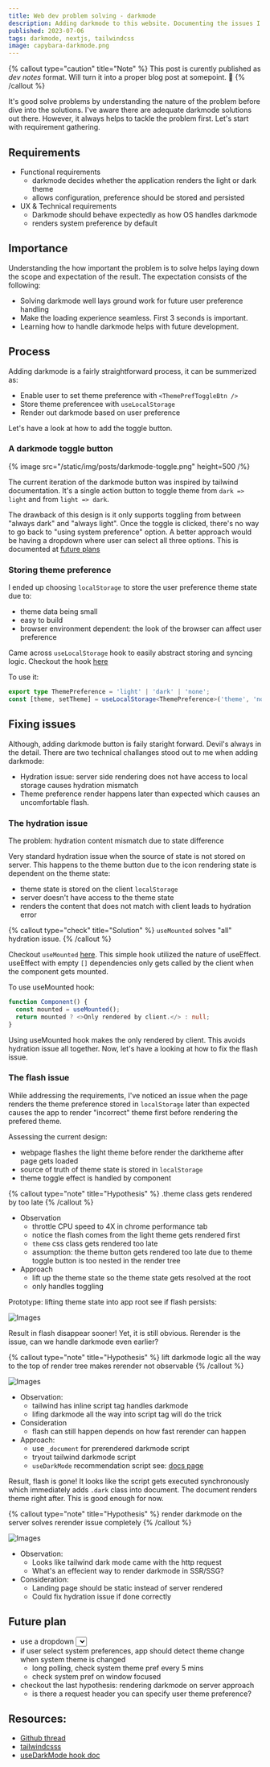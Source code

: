 ```yaml
---
title: Web dev problem solving - darkmode
description: Adding darkmode to this website. Documenting the issues I tackled.
published: 2023-07-06
tags: darkmode, nextjs, tailwindcss
image: capybara-darkmode.png
---
```


{% callout type="caution" title="Note" %}
This post is curently published as _dev notes_ format. Will turn it into a proper blog post at somepoint. 🤞
{% /callout %}

It's good solve problems by understanding the nature of the problem before dive into the solutions. I've aware there are adequate darkmode solutions out there. However, it always helps to tackle the problem first. Let's start with requirement gathering.

## Requirements

- Functional requirements
  - darkmode decides whether the application renders the light or dark theme
  - allows configuration, preference should be stored and persisted
- UX & Technical requirements
  - Darkmode should behave expectedly as how OS handles darkmode
  - renders system preference by default

## Importance

Understanding the how important the problem is to solve helps laying down the scope and expectation of the result. The expectation consists of the following:

- Solving darkmode well lays ground work for future user preference handling
- Make the loading experience seamless. First 3 seconds is important.
- Learning how to handle darkmode helps with future development.

## Process

Adding darkmode is a fairly straightforward process, it can be summerized as:

- Enable user to set theme preference with `<ThemePrefToggleBtn />`
- Store theme preferencee with `useLocalStorage`
- Render out darkmode based on user preference

Let's have a look at how to add the toggle button.

### A darkmode toggle button

{% image
  src="/static/img/posts/darkmode-toggle.png"
  height=500
  /%}

The current iteration of the darkmode button was inspired by tailwind documentation. It's a single action button to toggle theme from `dark => light` and from `light => dark`.

The drawback of this design is it only supports toggling from between "always dark" and "always light". Once the toggle is clicked, there's no way to go back to "using system preference" option. A better approach would be having a dropdown where user can select all three options. This is documented at [future plans](/post/darkmode#future-plan)

### Storing theme preference

I ended up choosing `localStorage` to store the user preference theme state due to:

- theme data being small
- easy to build
- browser environment dependent: the look of the browser can affect user preference

Came across `useLocalStorage` hook to easily abstract storing and syncing logic. Checkout the hook [here](https://github.com/Yxwww/yuxi-site/blob/main/utils/hooks/useLocalStorage.ts)

To use it:

```typescript
export type ThemePreference = 'light' | 'dark' | 'none';
const [theme, setTheme] = useLocalStorage<ThemePreference>('theme', 'none');
```

## Fixing issues

Although, adding darkmode button is faily staright forward. Devil's always in the detail. There are two technical challanges stood out to me when adding darkmode:

- Hydration issue: server side rendering does not have access to local storage causes hydration mismatch
- Theme preference render happens later than expected which causes an uncomfortable flash.

### The hydration issue

The problem: hydration content mismatch due to state difference

Very standard hydration issue when the source of state is not stored on server. This happens to the theme button due to the icon rendering state is dependent on the theme state:

- theme state is stored on the client `localStorage`
- server doesn't have access to the theme state
- renders the content that does not match with client leads to hydration error

{% callout type="check" title="Solution" %}
`useMounted` solves "all" hydration issue.
{% /callout %}

Checkout `useMounted` [here](https://github.com/Yxwww/yuxi-site/blob/main/utils/hooks/useMounted.ts). This simple hook utilized the nature of useEffect. useEffect with empty `[]` dependencies only gets called by the client when the component gets mounted.

To use useMounted hook:

```typescript
function Component() {
  const mounted = useMounted();
  return mounted ? <>Only rendered by client.</> : null;
}
```

Using useMounted hook makes the <ThemeToggleButton /> only rendered by client. This avoids hydration issue all together. Now, let's have a looking at how to fix the flash issue.

### The flash issue

While addressing the requirements, I've noticed an issue when the page renders the theme preference stored in `localStorage` later than expected causes the app to render "incorrect" theme first before rendering the prefered theme.

Assessing the current design:

- webpage flashes the light theme before render the darktheme after page gets loaded
- source of truth of theme state is stored in `localStorage`
- theme toggle effect is handled by <ThemePrefToggleBtn /> component

{% callout type="note" title="Hypothesis" %}
.theme class gets rendered by <ThemePrevToggle /> too late
{% /callout %}

- Observation
  - throttle CPU speed to 4X in chrome performance tab
  - notice the flash comes from the light theme gets rendered first
  - `theme` css class gets rendered too late
  - assumption: the theme button gets rendered too late due to theme toggle button is too nested in the render tree
- Approach
  - lift up the theme state so the theme state gets resolved at the root
  - <ThemePrefToggleBtn /> only handles toggling

Prototype: lifting theme state into app root see if flash persists:

![Images](/static/img/posts/lift-theme-effect-up.png)

Result in flash disappear sooner! Yet, it is still obvious. Rerender is the issue, can we handle darkmode even earlier?

{% callout type="note" title="Hypothesis" %}
lift darkmode logic all the way to the top of render tree makes rerender not observable
{% /callout %}

![Images](/static/img/posts/tailwind-darkmode-logic.png)

- Observation:
  - tailwind has inline script tag handles darkmode
  - lifing darkmode all the way into script tag will do the trick
- Consideration
  - flash can still happen depends on how fast rerender can happen
- Approach:
  - use `_document` for prerendered darkmode script
  - tryout tailwind darkmode script
  - `useDarkMode` recommendation script see: [docs page](https://github.com/donavon/use-dark-mode#that-flash)

Result, flash is gone! It looks like the script gets executed synchronously which immediately adds `.dark` class into document. The document renders theme right after. This is good enough for now.

{% callout type="note" title="Hypothesis" %}
render darkmode on the server solves rerender issue completely
{% /callout %}

![Images](/static/img/posts/prerenders_dark_mode.png)

- Observation:
  - Looks like tailwind dark mode came with the http request
  - What's an effecient way to render darkmode in SSR/SSG?
- Consideration:
  - Landing page should be static instead of server rendered
  - Could fix hydration issue if done correctly

## Future plan

- use a dropdown <select /> component to support user to select "system preference state", "always light", and "always dark".
  - sync "prefer system theme" state with toggle UI
- if user select system preferences, app should detect theme change when system theme is changed
  - long polling, check system theme pref every 5 mins
  - check system pref on window focused
- checkout the last hypothesis: rendering darkmode on server approach
  - is there a request header you can specify user theme preference?

## Resources:

- [Github thread](https://github.com/vercel/next.js/discussions/21982)
- [tailwindcsss](https://tailwindcss.com)
- [useDarkMode hook doc](https://github.com/donavon/use-dark-mode#that-flash)
